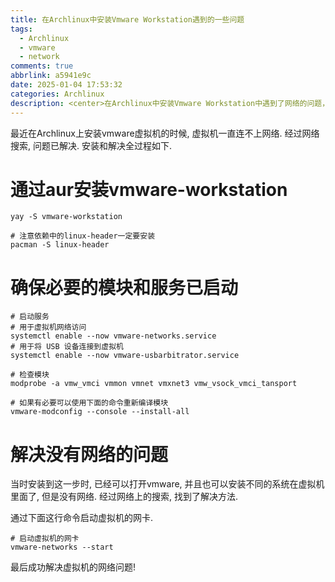 ```yaml
---
title: 在Archlinux中安装Vmware Workstation遇到的一些问题
tags: 
  - Archlinux
  - vmware
  - network
comments: true
abbrlink: a5941e9c
date: 2025-01-04 17:53:32
categories: Archlinux
description: <center>在Archlinux中安装Vmware Workstation中遇到了网络的问题，经过一会儿折腾，终于修好了。</center>
---
```



最近在Archlinux上安装vmware虚拟机的时候, 虚拟机一直连不上网络. 经过网络搜索, 问题已解决. 安装和解决全过程如下.

<!--more1-->

# 通过aur安装vmware-workstation

```shell
yay -S vmware-workstation

# 注意依赖中的linux-header一定要安装
pacman -S linux-header
```

# 确保必要的模块和服务已启动

```shell
# 启动服务
# 用于虚拟机网络访问
systemctl enable --now vmware-networks.service
# 用于将 USB 设备连接到虚拟机
systemctl enable --now vmware-usbarbitrator.service

# 检查模块
modprobe -a vmw_vmci vmmon vmnet vmxnet3 vmw_vsock_vmci_tansport

# 如果有必要可以使用下面的命令重新编译模块
vmware-modconfig --console --install-all
```

# 解决没有网络的问题

当时安装到这一步时, 已经可以打开vmware, 并且也可以安装不同的系统在虚拟机里面了, 但是没有网络. 经过网络上的搜索, 找到了解决方法. 

通过下面这行命令启动虚拟机的网卡.

```shell
# 启动虚拟机的网卡
vmware-networks --start
```

最后成功解决虚拟机的网络问题!

